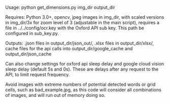Usage: python get_dimensions.py img_dir output_dir

Requires: Python 3.0+, opencv, jpeg images in img_dir, with scaled versions in img_dir/3x for zoom level of 3 (adjustable in the main script), requires a file in ../../config/ocr.key with the Oxford API sub key. This path be configured in sub_key.py.

Outputs: .json files in output_dir/json_out/, .xlsx files in output_dir/xlsx/, cache files for the api calls into output_dir/google_cache and output_dir/json_cache

Can also change settings for oxford api sleep delay and google cloud vision sleep delay (default 5s and 0s). These are delays after any request to the API, to limit request frequency.

Avoid images with extreme numbers of potential detected words or grid cells, such as bad_example.jpg, as this code will consider all combinations of images, and will run out of memory doing so.
